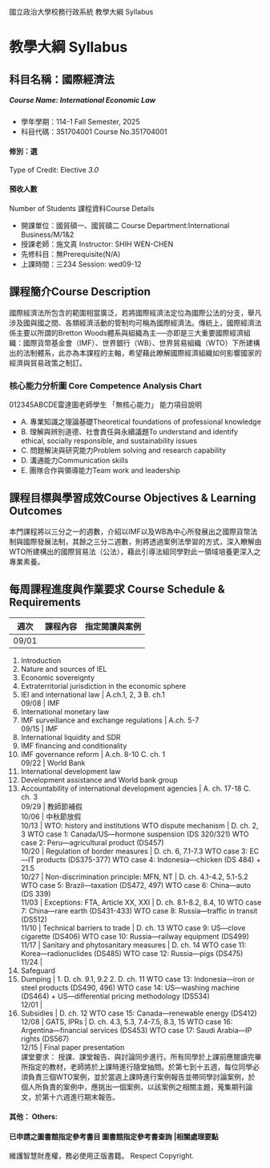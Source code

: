 國立政治大學校務行政系統 教學大綱 Syllabus
# 教學大綱 Syllabus
##  科目名稱：國際經濟法
#####  Course Name: International Economic Law
  * 學年學期：114-1 Fall Semester, 2025 
  * 科目代碼：351704001 Course No.351704001
#### 修別：選
Type of Credit: Elective 
_3.0_
#### 預收人數
Number of Students
課程資料Course Details
  * 開課單位：國貿碩一、國貿碩二 Course Department:International Business/M/1&2 
  * 授課老師：施文真 Instructor: SHIH WEN-CHEN 
  * 先修科目：無Prerequisite(N/A)
  * 上課時間：三234 Session: wed09-12
##  課程簡介Course Description
國際經濟法所包含的範圍相當廣泛，若將國際經濟法定位為國際公法的分支，舉凡涉及國與國之間、各類經濟活動的管制均可稱為國際經濟法。傳統上，國際經濟法係主要以所謂的Bretton Woods體系與組織為主──亦即是三大重要國際經濟組織：國際貨幣基金會（IMF）、世界銀行（WB）、世界貿易組織（WTO）下所建構出的法制體系，此亦為本課程的主軸，希望藉此瞭解國際經濟組織如何影響國家的經濟與貿易政策之制訂。
###  核心能力分析圖 Core Competence Analysis Chart
012345ABCDE雷達圖老師學生
「無核心能力」 
能力項目說明
  * A. 專業知識之理論基礎Theoretical foundations of professional knowledge
  * B. 理解與辨別道德、社會責任與永續議題To understand and identify ethical, socially responsible, and sustainability issues
  * C. 問題解決與研究能力Problem solving and research capability
  * D. 溝通能力Communication skills
  * E. 團隊合作與領導能力Team work and leadership
##  課程目標與學習成效Course Objectives & Learning Outcomes 
本門課程將以三分之一的週數，介紹以IMF以及WB為中心所發展出之國際貨幣法制與國際發展法制，其餘之三分二週數，則將透過案例法學習的方式，深入瞭解由WTO所建構出的國際貿易法（公法），藉此引導法組同學對此一領域培養更深入之專業素養。
##  每周課程進度與作業要求 Course Schedule & Requirements
週次 |  課程內容 |  指定閱讀與案例  
---|---|---  
09/01 | 
  1. Introduction 
  2. Nature and sources of IEL
  3. Economic sovereignty
  4. Extraterritorial jurisdiction in the economic sphere
  5. IEI and international law
|  A.ch.1, 2, 3 B. ch.1  
09/08 |  IMF
  1. International monetary law
  2. IMF surveillance and exchange regulations
|  A.ch. 5-7  
09/15 |  IMF
  1. International liquidity and SDR
  2. IMF financing and conditionality
  3. IMF governance reform
|  A.ch. 8-10 C. ch. 1  
09/22 |  World Bank
  1. International development law
  2. Development assistance and World bank group
  3. Accountability of international development agencies
|  A. ch. 17-18 C. ch. 3  
09/29 |  教師節補假  
10/06 |  中秋節放假  
10/13 |  WTO: history and institutions WTO dispute mechanism |  D. ch. 2, 3 WTO case 1: Canada/US—hormone suspension (DS 320/321) WTO case 2: Peru—agricultural product (DS457)  
10/20 |  Regulation of border measures |  D. ch. 6, 7.1-7.3 WTO case 3: EC—IT products (DS375-377) WTO case 4: Indonesia—chicken (DS 484) + 21.5  
10/27 |  Non-discrimination principle: MFN, NT |  D. ch. 4.1-4.2, 5.1-5.2 WTO case 5: Brazil—taxation (DS472, 497) WTO case 6: China—auto (DS 339)  
11/03 |  Exceptions: FTA, Article XX, XXI |  D. ch. 8.1-8.2, 8.4, 10 WTO case 7: China—rare earth (DS431-433) WTO case 8: Russia—traffic in transit (DS512)  
11/10 |  Technical barriers to trade |  D. ch. 13 WTO case 9: US—clove cigarette (DS406) WTO case 10: Russia—railway equipment (DS499)  
11/17 |  Sanitary and phytosanitary measures |  D. ch. 14 WTO case 11: Korea—radionuclides (DS485) WTO case 12: Russia—pigs (DS475)  
11/24 | 
  1. Safeguard
  2. Dumping
|  1. D. ch. 9.1, 9.2 2. D. ch. 11 WTO case 13:  Indonesia—iron or steel products (DS490, 496) WTO case 14: US—washing machine (DS464) + US—differential pricing methodology (DS534)  
12/01 | 
  1. Subsidies
|  D. ch. 12 WTO case 15: Canada—renewable energy (DS412)  
12/08 |  GATS, IPRs |  D. ch. 4.3, 5.3, 7.4-7.5, 8.3, 15 WTO case 16: Argentina—financial services (DS453) WTO case 17: Saudi Arabia—IP rights (DS567)  
12/15 |  Final paper presentation  
課堂要求：
授課、課堂報告、與討論同步進行。所有同學於上課前應閱讀完畢所指定的教材，老師將於上課時進行隨堂抽問。於第七到十五週，每位同學必須負責三個WTO案例，並於當週上課時進行案例報告並帶同學討論案例，於個人所負責的案例中，應挑出一個案例，以該案例之相關主題，蒐集期刊論文，於第十六週進行期末報告。
####  其他： Others:
####  已申請之圖書館指定參考書目  圖書館指定參考書查詢 |相關處理要點
維護智慧財產權，務必使用正版書籍。 Respect Copyright.